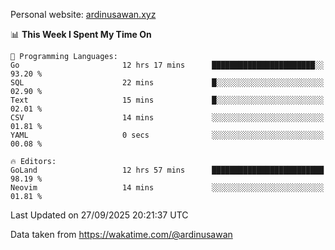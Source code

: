 Personal website: [ardinusawan.xyz](https://ardinusawan.xyz)

<!--START_SECTION:waka-->
📊 **This Week I Spent My Time On** 

```text
💬 Programming Languages: 
Go                       12 hrs 17 mins      ███████████████████████░░   93.20 % 
SQL                      22 mins             █░░░░░░░░░░░░░░░░░░░░░░░░   02.90 % 
Text                     15 mins             █░░░░░░░░░░░░░░░░░░░░░░░░   02.01 % 
CSV                      14 mins             ░░░░░░░░░░░░░░░░░░░░░░░░░   01.81 % 
YAML                     0 secs              ░░░░░░░░░░░░░░░░░░░░░░░░░   00.08 % 

🔥 Editors: 
GoLand                   12 hrs 57 mins      █████████████████████████   98.19 % 
Neovim                   14 mins             ░░░░░░░░░░░░░░░░░░░░░░░░░   01.81 % 
```


 Last Updated on 27/09/2025 20:21:37 UTC
<!--END_SECTION:waka-->
Data taken from https://wakatime.com/@ardinusawan
